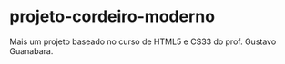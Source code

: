 # projeto-cordeiro-moderno
 Mais um projeto baseado no curso de HTML5 e CS33 do prof. Gustavo Guanabara.
